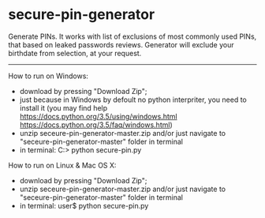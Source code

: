 # secure-pin-generator

Generate PINs. It works with list of exclusions of most commonly used PINs, that based on leaked passwords reviews.
Generator will exclude your birthdate from selection, at your request.

-----------------------------------------------------------------------------------------------------

How to run on Windows:

- download by pressing "Download Zip";
- just because in Windows by defoult no python interpriter, you need to install it (you may find help https://docs.python.org/3.5/using/windows.html https://docs.python.org/3.5/faq/windows.html)
- unzip seceure-pin-generator-master.zip and/or just navigate to "seceure-pin-generator-master" folder in terminal
- in terminal: C:\> python secure-pin.py 

How to run on Linux & Mac OS X:

- download by pressing "Download Zip";
- unzip seceure-pin-generator-master.zip and/or just navigate to "seceure-pin-generator-master" folder in terminal
- in terminal: user$ python secure-pin.py 
